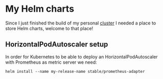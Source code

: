 # My Helm charts

Since I just finished the build of my personal [cluster](https://github.com/anthares101/k3s-pi-cluster) I needed a place to store Helm charts, welcome to that place!

## HorizontalPodAutoscaler setup

In order for Kubernetes to be able to deploy an HorizontalPodAutoscaler with Prometheus as metric server we need:
```
helm install --name my-release-name stable/prometheus-adapter
```
